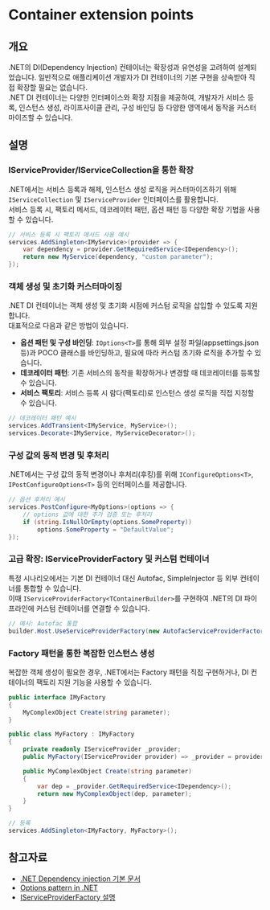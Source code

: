 # Container extension points

## 개요

.NET의 DI(Dependency Injection) 컨테이너는 확장성과 유연성을 고려하여 설계되었습니다. 일반적으로 애플리케이션 개발자가 DI 컨테이너의 기본 구현을 상속받아 직접 확장할 필요는 없습니다.  
.NET DI 컨테이너는 다양한 인터페이스와 확장 지점을 제공하여, 개발자가 서비스 등록, 인스턴스 생성, 라이프사이클 관리, 구성 바인딩 등 다양한 영역에서 동작을 커스터마이즈할 수 있습니다.

## 설명

### IServiceProvider/IServiceCollection을 통한 확장

.NET에서는 서비스 등록과 해제, 인스턴스 생성 로직을 커스터마이즈하기 위해 `IServiceCollection` 및 `IServiceProvider` 인터페이스를 활용합니다.  
서비스 등록 시, 팩토리 메서드, 데코레이터 패턴, 옵션 패턴 등 다양한 확장 기법을 사용할 수 있습니다.

```csharp
// 서비스 등록 시 팩토리 메서드 사용 예시
services.AddSingleton<IMyService>(provider => {
    var dependency = provider.GetRequiredService<IDependency>();
    return new MyService(dependency, "custom parameter");
});
```

### 객체 생성 및 초기화 커스터마이징

.NET DI 컨테이너는 객체 생성 및 초기화 시점에 커스텀 로직을 삽입할 수 있도록 지원합니다.  
대표적으로 다음과 같은 방법이 있습니다.

- **옵션 패턴 및 구성 바인딩**: `IOptions<T>`를 통해 외부 설정 파일(appsettings.json 등)과 POCO 클래스를 바인딩하고, 필요에 따라 커스텀 초기화 로직을 추가할 수 있습니다.
- **데코레이터 패턴**: 기존 서비스의 동작을 확장하거나 변경할 때 데코레이터를 등록할 수 있습니다.
- **서비스 팩토리**: 서비스 등록 시 람다(팩토리)로 인스턴스 생성 로직을 직접 지정할 수 있습니다.

```csharp
// 데코레이터 패턴 예시
services.AddTransient<IMyService, MyService>();
services.Decorate<IMyService, MyServiceDecorator>();
```

### 구성 값의 동적 변경 및 후처리

.NET에서는 구성 값의 동적 변경이나 후처리(후킹)를 위해 `IConfigureOptions<T>`, `IPostConfigureOptions<T>` 등의 인터페이스를 제공합니다.

```csharp
// 옵션 후처리 예시
services.PostConfigure<MyOptions>(options => {
    // options 값에 대한 추가 검증 또는 후처리
    if (string.IsNullOrEmpty(options.SomeProperty))
        options.SomeProperty = "DefaultValue";
});
```

### 고급 확장: IServiceProviderFactory 및 커스텀 컨테이너

특정 시나리오에서는 기본 DI 컨테이너 대신 Autofac, SimpleInjector 등 외부 컨테이너를 통합할 수 있습니다.  
이때 `IServiceProviderFactory<TContainerBuilder>`를 구현하여 .NET의 DI 파이프라인에 커스텀 컨테이너를 연결할 수 있습니다.

```csharp
// 예시: Autofac 통합
builder.Host.UseServiceProviderFactory(new AutofacServiceProviderFactory());
```

### Factory 패턴을 통한 복잡한 인스턴스 생성

복잡한 객체 생성이 필요한 경우, .NET에서는 Factory 패턴을 직접 구현하거나, DI 컨테이너의 팩토리 지원 기능을 사용할 수 있습니다.

```csharp
public interface IMyFactory
{
    MyComplexObject Create(string parameter);
}

public class MyFactory : IMyFactory
{
    private readonly IServiceProvider _provider;
    public MyFactory(IServiceProvider provider) => _provider = provider;

    public MyComplexObject Create(string parameter)
    {
        var dep = _provider.GetRequiredService<IDependency>();
        return new MyComplexObject(dep, parameter);
    }
}

// 등록
services.AddSingleton<IMyFactory, MyFactory>();
```

## 참고자료

- [.NET Dependency injection 기본 문서](https://learn.microsoft.com/dotnet/core/extensions/dependency-injection)
- [Options pattern in .NET](https://learn.microsoft.com/dotnet/core/extensions/options)
- [IServiceProviderFactory 설명](https://learn.microsoft.com/dotnet/core/extensions/dependency-injection-usage)
